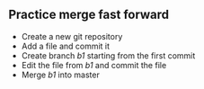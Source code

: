 ## Practice merge fast forward

* Create a new git repository
* Add a file and commit it
* Create branch *b1* starting from the first commit
* Edit the file from *b1* and commit the file
* Merge *b1* into master
